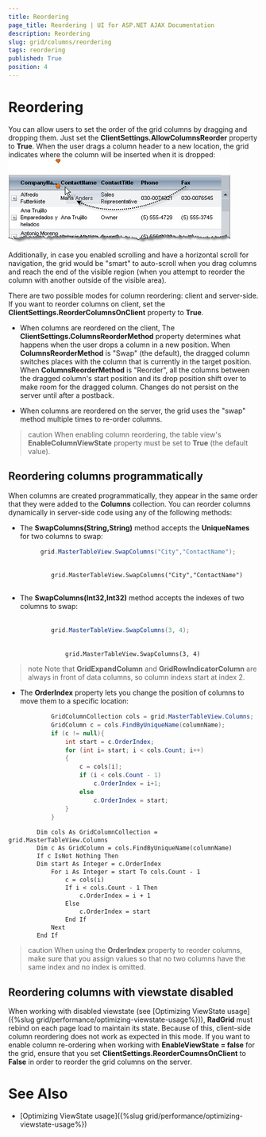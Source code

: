 ```yaml
---
title: Reordering
page_title: Reordering | UI for ASP.NET AJAX Documentation
description: Reordering
slug: grid/columns/reordering
tags: reordering
published: True
position: 4
---
```


# Reordering



You can allow users to set the order of the grid columns by dragging and dropping them. Just set the __ClientSettings.AllowColumnsReorder__ property to __True__. When the user drags a column header to a new location, the grid indicates where the column will be inserted when it is dropped:![Reorder Columns](images/grd_reorderingColumns.png)

Additionally, in case you enabled scrolling and have a horizontal scroll for navigation, the grid would be "smart" to auto-scroll when you drag columns and reach the end of the visible region (when you attempt to reorder the column with another outside of the visible area).

There are two possible modes for column reordering: client and server-side. If you want to reorder columns on client, set the __ClientSettings.ReorderColumnsOnClient__ property to __True__.

* When columns are reordered on the client, The __ClientSettings.ColumnsReorderMethod__ property determines what happens when the user drops a column in a new position. When __ColumnsReorderMethod__ is "Swap" (the default), the dragged column switches places with the column that is currently in the target position. When __ColumnsReorderMethod__ is "Reorder", all the columns between the dragged column's start position and its drop position shift over to make room for the dragged column. Changes do not persist on the server until after a postback.

* When columns are reordered on the server, the grid uses the "swap" method multiple times to re-order columns.

>caution When enabling column reordering, the table view's __EnableColumnViewState__ property must be set to __True__ (the default value).
>


## Reordering columns programmatically

When columns are created programmatically, they appear in the same order that they were added to the __Columns__ collection. You can reorder columns dynamically in server-side code using any of the following methods:

* The __SwapColumns(String,String)__ method accepts the __UniqueNames__ for two columns to swap:



````C#
	     grid.MasterTableView.SwapColumns("City","ContactName");
				
````
````VB.NET
	        grid.MasterTableView.SwapColumns("City","ContactName")
				
````


* The __SwapColumns(Int32,Int32)__ method accepts the indexes of two columns to swap:



````C#
	     
	        grid.MasterTableView.SwapColumns(3, 4);
				
````
````VB.NET
	    		grid.MasterTableView.SwapColumns(3, 4)
````


>note Note that __GridExpandColumn__ and __GridRowIndicatorColumn__ are always in front of data columns, so column indexs start at index 2.
>


* The __OrderIndex__ property lets you change the position of columns to move them to a specific location:



````C#
	        GridColumnCollection cols = grid.MasterTableView.Columns;
	        GridColumn c = cols.FindByUniqueName(columnName);
	        if (c != null){ 
	            int start = c.OrderIndex; 
	            for (int i= start; i < cols.Count; i++)  
	            { 
	                c = cols[i]; 
	                if (i < cols.Count - 1)   
	                    c.OrderIndex = i+1;
	                else     
	                    c.OrderIndex = start;  
	            }
	        }			
````
````VB.NET
	    Dim cols As GridColumnCollection = grid.MasterTableView.Columns
	    Dim c As GridColumn = cols.FindByUniqueName(columnName)
	    If c IsNot Nothing Then
	    Dim start As Integer = c.OrderIndex
		    For i As Integer = start To cols.Count - 1
			    c = cols(i)
			    If i < cols.Count - 1 Then
				    c.OrderIndex = i + 1
			    Else
				    c.OrderIndex = start
			    End If
		    Next
	    End If
````


>caution When using the __OrderIndex__ property to reorder columns, make sure that you assign values so that no two columns have the same index and no index is omitted.
>


## Reordering columns with viewstate disabled

When working with disabled viewstate (see [Optimizing ViewState usage]({%slug grid/performance/optimizing-viewstate-usage%})), __RadGrid__ must rebind on each page load to maintain its state. Because of this, client-side column reordering does not work as expected in this mode. If you want to enable column re-ordering when working with __EnableViewState = false__ for the grid, ensure that you set __ClientSettings.ReorderCoumnsOnClient__ to __False__ in order to reorder the grid columns on the server.

# See Also

 * [Optimizing ViewState usage]({%slug grid/performance/optimizing-viewstate-usage%})
